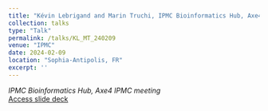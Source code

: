 ```yaml
---
title: "Kévin Lebrigand and Marin Truchi, IPMC Bioinformatics Hub, Axe4 IPMC meeting"
collection: talks
type: "Talk"
permalink: /talks/KL_MT_240209
venue: "IPMC"
date: 2024-02-09
location: "Sophia-Antipolis, FR"
excerpt: ''
---
```



<i>IPMC Bioinformatics Hub, Axe4 IPMC meeting</i><br>
[Access slide deck](/files/Talk_240209_KL_MT_IPMC_axe4.pdf)
